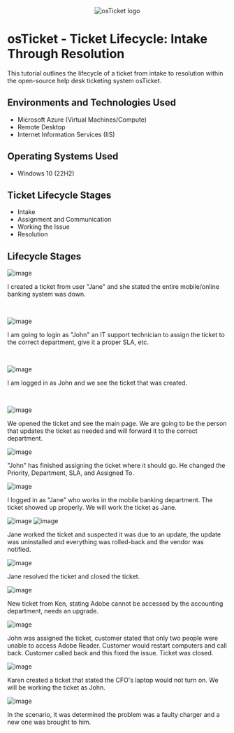 <p align="center">
<img src="https://i.imgur.com/Clzj7Xs.png" alt="osTicket logo"/>
</p>

<h1>osTicket - Ticket Lifecycle: Intake Through Resolution</h1>
This tutorial outlines the lifecycle of a ticket from intake to resolution within the open-source help desk ticketing system osTicket.<br />




<h2>Environments and Technologies Used</h2>

- Microsoft Azure (Virtual Machines/Compute)
- Remote Desktop
- Internet Information Services (IIS)

<h2>Operating Systems Used </h2>

- Windows 10</b> (22H2)

<h2>Ticket Lifecycle Stages</h2>

- Intake
- Assignment and Communication
- Working the Issue
- Resolution

<h2>Lifecycle Stages</h2>

![image](https://github.com/user-attachments/assets/642123fb-d2eb-46ce-8ef8-cb8d0ab4f969)

I created a ticket from  user "Jane" and she stated the entire mobile/online banking system was down. 
</p>
<br />

![image](https://github.com/user-attachments/assets/2c3cbf1f-9875-4e1c-9528-452821be06d0)

I am going to login as "John" an IT support technician to assign the ticket to the correct department, give it a proper SLA, etc. 
</p>
<br />

![image](https://github.com/user-attachments/assets/0badc115-c116-4db0-989b-945bb9d6634c)

I am logged in as John and we see the ticket that was created. 
</p>
<br />

![image](https://github.com/user-attachments/assets/642237c3-d3d5-4536-914a-165d101a12d4)

We opened the ticket and see the main page. We are going to be the person that updates the ticket as needed and will forward it to the correct department. 

![image](https://github.com/user-attachments/assets/f380ea57-fc22-415e-92a5-38482394704c)

"John" has finished assigning the ticket where it should go. He changed the Priority,
	Department,
	SLA, and 
	Assigned To.

 ![image](https://github.com/user-attachments/assets/2c16bf1f-0da0-460f-bb3a-8d96b170703e)

I logged in as "Jane" who works in the mobile banking department. The ticket showed up properly. We will work the ticket as Jane.

![image](https://github.com/user-attachments/assets/a0273633-6813-430e-b9fd-a9d4fb1f4e49)
![image](https://github.com/user-attachments/assets/d51d08d9-3a28-4577-94d5-50ffbc6dc502)

Jane worked the ticket and suspected it was due to an update, the update was uninstalled and everything was rolled-back and the vendor was notified. 

![image](https://github.com/user-attachments/assets/417d79c2-3ed4-4379-8df3-ca18a97b09fd)

Jane resolved the ticket and closed the ticket. 

![image](https://github.com/user-attachments/assets/f3c09819-2c76-473a-996c-440dda233f2b)

New ticket from Ken, stating Adobe cannot be accessed by the accounting department, needs an upgrade. 

![image](https://github.com/user-attachments/assets/fd99eb7a-602f-4c9d-afcf-b98ca5e948cc)

John was assigned the ticket, customer stated that only two people were unable to access Adobe Reader. Customer would restart computers and call back. Customer called back and this fixed the issue. Ticket was closed. 

![image](https://github.com/user-attachments/assets/25dbf066-81e4-456a-8a61-88b9b6ab4dc5)

Karen created a ticket that stated the CFO's laptop would not turn on. We will be working the ticket as John.  

![image](https://github.com/user-attachments/assets/bcfea913-b2b1-4ca9-96f2-aae2577a267b)

In the scenario, it was determined the problem was a faulty charger and a new one was brought to him. 




